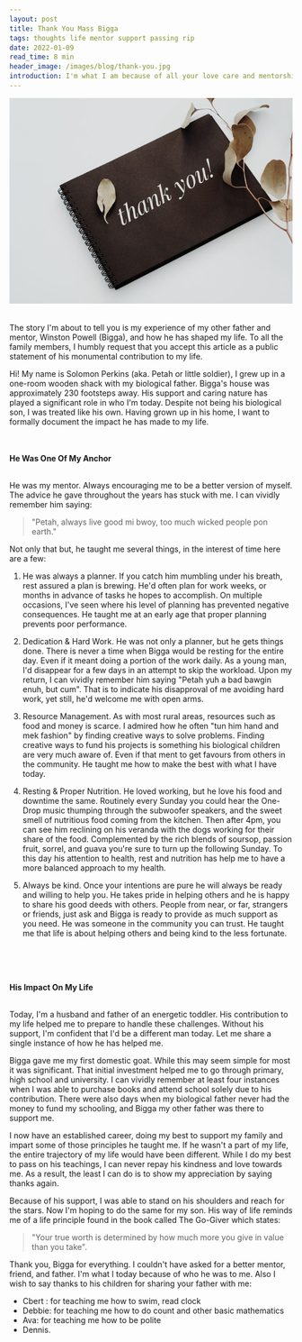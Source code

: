 ```yaml
---
layout: post
title: Thank You Mass Bigga
tags: thoughts life mentor support passing rip
date: 2022-01-09
read_time: 8 min
header_image: /images/blog/thank-you.jpg
introduction: I'm what I am because of all your love care and mentorship you've given me. Please join me as I celebrate the life of one of my mentor, father and friend.
---
```



!["Thank You Bigga"](/images/blog/thank-you.jpg "Thank You Mass Bigga")

<br/>
The story I'm about to tell you is my experience of my other father and mentor, Winston Powell (Bigga), and how he has shaped my life. To all the family members, I humbly request that you accept this article as a public statement of his monumental contribution to my life.

<br/>

Hi! My name is Solomon Perkins (aka. Petah or little soldier), I grew up in a one-room wooden shack with my biological father. Bigga's house was approximately 230 footsteps away. His support and caring nature has played a significant role in who I'm today. Despite not being his biological son, I was treated like his own. Having grown up in his home, I want to formally document the impact he has made to my life.
<br/>
<br/>
<br/>

**He Was One Of My Anchor**

<br/>
He was my mentor. Always encouraging me to be a better version of myself. The advice he gave throughout the years has stuck with me. I can vividly remember him saying:

> "Petah, always live good mi bwoy, too much wicked people pon earth."

Not only that but, he taught me several things, in the interest of time here are a few: 

1. He was always a planner. If you catch him mumbling under his breath, rest assured a plan is brewing. He'd often plan for work weeks, or months in advance of tasks he hopes to accomplish. On multiple occasions, I've seen where his level of planning has prevented negative consequences. He taught me at an early age that proper planning prevents poor performance.

2. Dedication & Hard Work. He was not only a planner, but he gets things done. There is never a time when Bigga would be resting for the entire day. Even if it meant doing a portion of the work daily. As a young man, I'd disappear for a few days in an attempt to skip the workload. Upon my return, I can vividly remember him saying "Petah yuh a bad bawgin enuh, but cum". That is to indicate his disapproval of me avoiding hard work, yet still, he'd welcome me with open arms. 

3. Resource Management. As with most rural areas, resources such as food and money is scarce. I admired how he often "tun him hand and mek fashion" by finding creative ways to solve problems. Finding creative ways to fund his projects is something his biological children are very much aware of. Even if that ment to get favours from others in the community. He taught me how to make the best with what I have today.

4. Resting & Proper Nutrition. He loved working, but he love his food and downtime the same. Routinely every Sunday you could hear the One-Drop music thumping through the subwoofer speakers, and the sweet smell of nutritious food coming from the kitchen. Then after 4pm, you can see him reclining on his veranda with the dogs working for their share of the food. Complemented by the rich blends of soursop, passion fruit, sorrel, and guava you're sure to turn up the following Sunday. To this day his attention to health, rest and nutrition has help me to have a more balanced approach to my health.
 

5. Always be kind. Once your intentions are pure he will always be ready and willing to help you. He takes pride in helping others and he is happy to share his good deeds with others. People from near, or far, strangers or friends, just ask and Bigga is ready to provide as much support as you need. He was someone in the community you can trust. He taught me that life is about helping others and being kind to the less fortunate.

<br/>
<br/>
<br/>

**His Impact On My Life**

<br/>
Today, I'm a husband and father of an energetic toddler. His contribution to my life helped me to prepare to handle these challenges. Without his support, I'm confident that I'd be a different man today. Let me share a single instance of how he has helped me.

Bigga gave me my first domestic goat. While this may seem simple for most it was significant. That initial investment helped me to go through primary, high school and university. I can vividly remember at least four instances when I was able to purchase books and attend school solely due to his contribution. There were also days when my biological father never had the money to fund my schooling, and Bigga my other father was there to support me. 

I now have an established career, doing my best to support my family and impart some of those principles he taught me. If he wasn't a part of my life, the entire trajectory of my life would have been different. While I do my best to pass on his teachings, I can never repay his kindness and love towards me. As a result, the least I can do is to show my appreciation by saying thanks again.


Because of his support, I was able to stand on his shoulders and reach for the stars. Now I'm hoping to do the same for my son. His way of life reminds me of a life principle found in the book called The Go-Giver which states:  

> "Your true worth is determined by how much more you give in value than you take".

Thank you, Bigga for everything. I couldn't have asked for a better mentor, friend, and father. I'm what I today because of who he was to me. 
Also I wish to say thanks to his children for sharing your father with me:
-  Cbert : for teaching me how to swim, read clock 
-  Debbie: for teaching me how to do count and other basic mathematics 
-  Ava: for teaching me how to be polite
-  Dennis.
 
